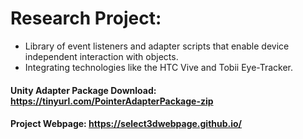 # Research Project: 
- Library of event listeners and adapter scripts that enable device independent interaction with objects.
- Integrating technologies like the HTC Vive and Tobii Eye-Tracker.

#### Unity Adapter Package Download: https://tinyurl.com/PointerAdapterPackage-zip

#### Project Webpage: https://select3dwebpage.github.io/
